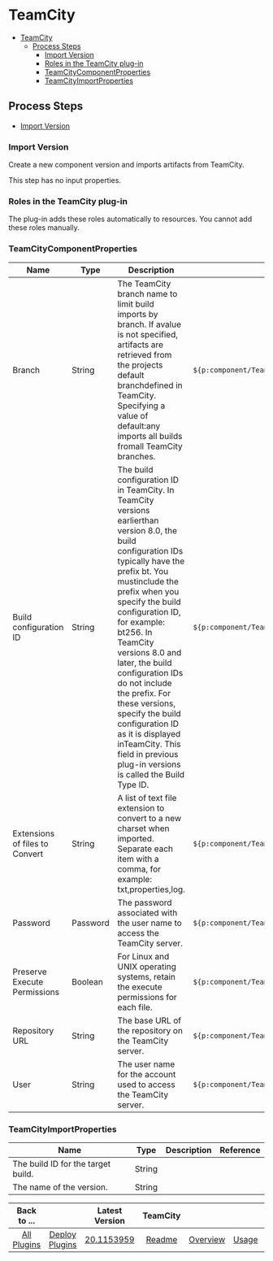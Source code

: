 
# TeamCity

- [TeamCity](#teamcity)
  - [Process Steps](#process-steps)
    - [Import Version](#import-version)
    - [Roles in the TeamCity plug-in](#roles-in-the-teamcity-plug-in)
    - [TeamCityComponentProperties](#teamcitycomponentproperties)
    - [TeamCityImportProperties](#teamcityimportproperties)

## Process Steps

- [Import Version](#import-version)

### Import Version

Create a new component version and imports artifacts from TeamCity.

This step has no input properties.

### Roles in the TeamCity plug-in

The plug-in adds these roles automatically to resources. You cannot add these roles manually.

### TeamCityComponentProperties

| Name | Type | Description | Property Reference |
| --- | --- | --- | --- |
| Branch | String | The TeamCity branch name to limit build imports by branch. If avalue is not specified, artifacts are retrieved from the projects default branchdefined in TeamCity. Specifying a value of default:any imports all builds fromall TeamCity branches. | ``${p:component/TeamCityComponentProperties/branch}`` |
| Build configuration ID | String | The build configuration ID in TeamCity. In TeamCity versions earlierthan version 8.0, the build configuration IDs typically have the prefix bt. You mustinclude the prefix when you specify the build configuration ID, for example: bt256. In TeamCity versions 8.0 and later, the build configuration IDs do not include the prefix. For these versions, specify the build configuration ID as it is displayed inTeamCity. This field in previous plug-in versions is called the Build Type ID. | ``${p:component/TeamCityComponentProperties/buildType}`` |
| Extensions of files to Convert | String | A list of text file extension to convert to a new charset when imported. Separate each item with a comma, for example: txt,properties,log. | ``${p:component/TeamCityComponentProperties/extensions}`` |
| Password | Password | The password associated with the user name to access the TeamCity server. | ``${p:component/TeamCityComponentProperties/password}`` |
| Preserve Execute Permissions | Boolean | For Linux and UNIX operating systems, retain the execute permissions for each file. | ``${p:component/TeamCityComponentProperties/saveFileExecuteBits}`` |
| Repository URL | String | The base URL of the repository on the TeamCity server. | ``${p:component/TeamCityComponentProperties/repoUrl}`` |
| User | String | The user name for the account used to access the TeamCity server. | ``${p:component/TeamCityComponentProperties/user}`` |

### TeamCityImportProperties

| Name | Type | Description | Reference |
| --- | --- | --- | --- |
| The build ID for the target build. | String |  |  |
| The name of the version. | String |  |  |

|Back to ...||Latest Version|TeamCity ||||
| :---: | :---: | :---: | :---: | :---: | :---: | :---: |
|[All Plugins](../../index.md)|[Deploy Plugins](../README.md)|[20.1153959](https://raw.githubusercontent.com/UrbanCode/IBM-UCD-PLUGINS/main/files/TeamCitySourceConfig/ucd-TeamCitySourceConfig-20.1153959.zip)|[Readme](README.md)|[Overview](overview.md)|[Usage](usage.md)|[Downloads](downloads.md)|
